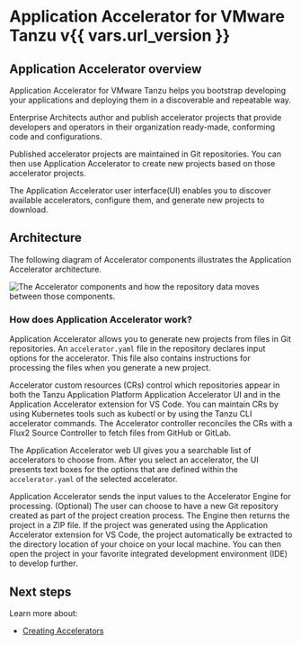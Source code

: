 # Application Accelerator for VMware Tanzu v{{ vars.url_version }}

## <a id="overview"></a>Application Accelerator overview

Application Accelerator for VMware Tanzu helps you bootstrap developing your applications and
deploying them in a discoverable and repeatable way.

Enterprise Architects author and publish accelerator projects that provide developers and operators
in their organization ready-made, conforming code and configurations.

Published accelerator projects are maintained in Git repositories. You can then use Application
Accelerator to create new projects based on those accelerator projects.

The Application Accelerator user interface(UI) enables you to discover available accelerators,
configure them, and generate new projects to download.

## <a id="architecture"></a>Architecture

The following diagram of Accelerator components illustrates the Application Accelerator architecture.

![The Accelerator components and how the repository data moves between those components.](images/architecture-v1-3-0.png)

### <a id="how-does-it-work"></a>How does Application Accelerator work?

Application Accelerator allows you to generate new projects from files in Git repositories.
An `accelerator.yaml` file in the repository declares input options for the accelerator.
This file also contains instructions for processing the files when you generate a new project.

Accelerator custom resources (CRs) control which repositories appear in both the Tanzu Application
Platform Application Accelerator UI and in the Application Accelerator extension for VS Code. You
can maintain CRs by using Kubernetes tools such as kubectl or by using the Tanzu CLI accelerator
commands. The Accelerator controller reconciles the CRs with a Flux2 Source Controller to fetch
files from GitHub or GitLab.

The Application Accelerator web UI gives you a searchable list of accelerators to choose from. After
you select an accelerator, the UI presents text boxes for the options that are defined within the
`accelerator.yaml` of the selected accelerator.

Application Accelerator sends the input values to the Accelerator Engine for processing. (Optional)
The user can choose to have a new Git repository created as part of the project creation process.
The Engine then returns the project in a ZIP file. If the project was generated using the
Application Accelerator extension for VS Code, the project automatically be extracted to the
directory location of your choice on your local machine. You can then open the project in your
favorite integrated development environment (IDE) to develop further.

## <a id="next-steps"></a>Next steps

Learn more about:

- [Creating Accelerators](creating-accelerators/creating-accelerators.md)
